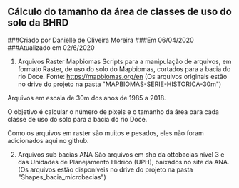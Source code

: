 ## Cálculo do tamanho da área de classes de uso do solo da BHRD
###Criado por Danielle de Oliveira Moreira
###Em 06/04/2020
###Atualizado em 02/6/2020

1) Arquivos Raster Mapbiomas
Scripts para a manipulação de arquivos, em formato Raster, de uso do solo do Mapbiomas, cortados para a bacia do rio Doce.
Fonte: https://mapbiomas.org/en
(Os arquivos originais estão no drive do projeto na pasta "MAPBIOMAS-SERIE-HISTORICA-30m")

Arquivos em escala de 30m dos anos de 1985 a 2018.

O objetivo é calcular o número de pixels e o tamanho da área para cada classe de uso do solo para a bacia do rio Doce.

Como os arquivos em raster são muitos e pesados, eles não foram adicionados aqui no github.

2) Arquivos sub bacias ANA
São arquivos em shp da ottobacias nível 3 e das Unidades de Planejamento Hídrico (UPH), baixados no site da ANA.
(Os arquivos estão disponíveis no drive do projeto na pasta "Shapes_bacia_microbacias")



